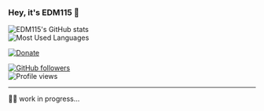### Hey, it's EDM115 👋

![EDM115's GitHub stats](https://github-readme-stats.vercel.app/api?username=EDM115&count_private=true&show_icons=true&cache_seconds=1800&bg_color=30,833ab4,fd1d1d,fcb045&include_all_commits=True&title_color=fff&icon_color=fff&border_color=000&text_color=70ffff)  
![Most Used Languages](https://github-readme-stats.vercel.app/api/top-langs/?username=EDM115&langs_count=10&layout=compact&theme=merko&bg_color=30,833ab4,fd1d1d,fcb045&title_color=fff&icon_color=fff&border_color=000&text_color=70ffff)  
  
  
[![Donate](https://img.shields.io/static/v1?label=Donate&message=ETH%20and%20BTC%20accepted&color=ff8500&style=for-the-badge&logo=ethereum&cacheSeconds=3600&logoColor=362cff&labelColor=2cffa2)](https://edm115.ethar.xyz/)  
  
[![GitHub followers](https://img.shields.io/github/followers/EDM115.svg?style=social&label=Follow&maxAge=3600)](https://github.com/EDM115?tab=followers)  
![Profile views](https://gpvc.arturio.dev/EDM115)  
  
---
  
👨‍💻 work in progress…
<!-- e96443,904e95     0ff1ce -->
<!--
**EDM115/EDM115** is a ✨ _special_ ✨ repository because its `README.md` (this file) appears on your GitHub profile.

Here are some ideas to get you started:

- 🔭 I’m currently working on ...
- 🌱 I’m currently learning ...
- 👯 I’m looking to collaborate on ...
- 🤔 I’m looking for help with ...
- 💬 Ask me about ...
- 📫 How to reach me: ...
- 😄 Pronouns: ...
- ⚡ Fun fact: ...
-->
